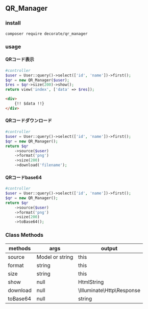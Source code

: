 ## QR_Manager

### install
``
composer require decorate/qr_manager
``

### usage

#### QRコード表示
```php
#controller
$user = User::query()->select(['id', 'name'])->first();
$qr = new QR_Manager($user);
$res = $qr->size(200)->show();
return view('index', ['data' => $res]);
```

```html
<div>
    {!! $data !!}
</div>
```

#### QRコードダウンロード
```php
#controller
$user = User::query()->select(['id', 'name'])->first();
$qr = new QR_Manager();
return $qr
    ->source($user)
    ->format('png')
    ->size(200)
    ->download('filename');
```

#### QRコードbase64
```php
#controller
$user = User::query()->select(['id', 'name'])->first();
$qr = new QR_Manager();
return $qr
    ->source($user)
    ->format('png')
    ->size(200)
    ->toBase64();
```

### Class Methods
|methods|args| output|
|--|--|--|
|source|Model or string|this|
|format|string|this|
|size|string|this|
|show|null|HtmlString|
|download|null|\Illuminate\Http\Response|
|toBase64|null|string|
